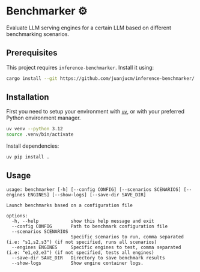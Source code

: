 # Benchmarker ⚙️

Evaluate LLM serving engines for a certain LLM based on different benchmarking scenarios.

## Prerequisites

This project requires `inference-benchmarker`. Install it using:

```bash
cargo install --git https://github.com/juanjucm/inference-benchmarker/
```

## Installation

First you need to setup your environment with [`uv`](https://github.com/astral-sh/uv),
or with your preferred Python environment manager.

```bash
uv venv --python 3.12
source .venv/bin/activate
```

Install dependencies:

```bash
uv pip install .
```

## Usage

```console
usage: benchmarker [-h] [--config CONFIG] [--scenarios SCENARIOS] [--engines ENGINES] [--show-logs] [--save-dir SAVE_DIR]

Launch benchmarks based on a configuration file

options:
  -h, --help            show this help message and exit
  --config CONFIG       Path to benchmark configuration file
  --scenarios SCENARIOS
                        Specific scenarios to run, comma separated (i.e: "s1,s2,s3") (if not specified, runs all scenarios)
  --engines ENGINES     Specific engines to test, comma separated (i.e: "e1,e2,e3") (if not specified, tests all engines)
  --save-dir SAVE_DIR   Directory to save benchmark results
  --show-logs           Show engine container logs.
  ```